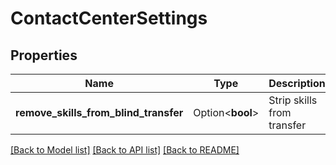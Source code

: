 # ContactCenterSettings

## Properties

Name | Type | Description | Notes
------------ | ------------- | ------------- | -------------
**remove_skills_from_blind_transfer** | Option<**bool**> | Strip skills from transfer | [optional]

[[Back to Model list]](../README.md#documentation-for-models) [[Back to API list]](../README.md#documentation-for-api-endpoints) [[Back to README]](../README.md)


